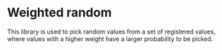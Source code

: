 # Weighted random
This library is used to pick random values from a set of registered values, where values with a higher 
weight have a larger probability to be picked.